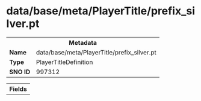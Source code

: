 <h1>data/base/meta/PlayerTitle/prefix_silver.pt</h1><table><tr><th colspan="100%">Metadata</th></tr><tr><td><b>Name</b></td><td>data/base/meta/PlayerTitle/prefix_silver.pt</td></tr><tr><td><b>Type</b></td><td>PlayerTitleDefinition</td></tr><tr><td><b>SNO ID</b></td><td>997312</td></tr></table>

<table><tr><th colspan="100%">Fields</th></tr></table>

